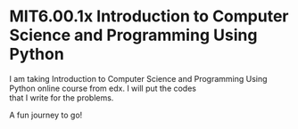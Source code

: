 # MIT6.00.1x Introduction to Computer Science and Programming Using Python

I am taking Introduction to Computer Science and Programming Using Python online course from edx. I will put the codes  
that I write for the problems.  

A fun journey to go!
